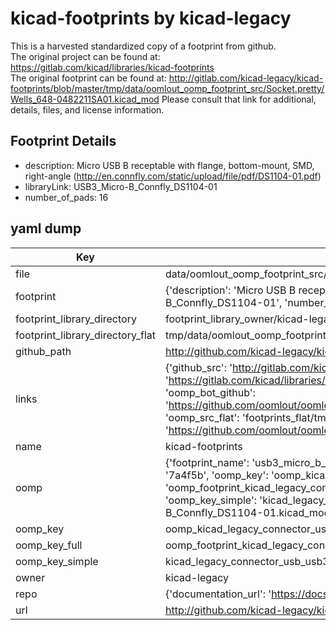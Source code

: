 # kicad-footprints by kicad-legacy  
This is a harvested standardized copy of a footprint from github.  
The original project can be found at:  
https://gitlab.com/kicad/libraries/kicad-footprints  
The original footprint can be found at:
http://gitlab.com/kicad-legacy/kicad-footprints/blob/master/tmp/data/oomlout_oomp_footprint_src/Socket.pretty/Wells_648-0482211SA01.kicad_mod
Please consult that link for additional, details, files, and license information.  
## Footprint Details
* description: Micro USB B receptable with flange, bottom-mount, SMD, right-angle (http://en.connfly.com/static/upload/file/pdf/DS1104-01.pdf)  
* libraryLink: USB3_Micro-B_Connfly_DS1104-01  
* number_of_pads: 16  
## yaml dump  
| Key | Value |  
| --- | --- |  
| file | data/oomlout_oomp_footprint_src/kicad-footprints/Connector_USB.pretty/USB3_Micro-B_Connfly_DS1104-01.kicad_mod |  
| footprint | {'description': 'Micro USB B receptable with flange, bottom-mount, SMD, right-angle (http://en.connfly.com/static/upload/file/pdf/DS1104-01.pdf)', 'libraryLink': 'USB3_Micro-B_Connfly_DS1104-01', 'number_of_pads': 16} |  
| footprint_library_directory | footprint_library_owner/kicad-legacy_kicad-footprints |  
| footprint_library_directory_flat | tmp/data/oomlout_oomp_footprint_src/footprints_flat/kicad_legacy_connector_usb_usb3_micro_b_connfly_ds1104_01/working |  
| github_path | http://github.com/kicad-legacy/kicad-footprints/blob/master/tmp/data/oomlout_oomp_footprint_src/Connector_USB.pretty/USB3_Micro-B_Connfly_DS1104-01.kicad_mod |  
| links | {'github_src': 'http://gitlab.com/kicad-legacy/kicad-footprints/blob/master/tmp/data/oomlout_oomp_footprint_src/Socket.pretty/Wells_648-0482211SA01.kicad_mod', 'github_src_repo': 'https://gitlab.com/kicad/libraries/kicad-footprints', 'oomp_bot': 'tmp/data/oomlout_oomp_footprint_src/footprints/kicad_legacy_connector_usb_usb3_micro_b_connfly_ds1104_01/working', 'oomp_bot_github': 'https://github.com/oomlout/oomlout_oomp_footprint_bot/tree/main/tmp/data/oomlout_oomp_footprint_src/footprints/kicad_legacy_connector_usb_usb3_micro_b_connfly_ds1104_01/working', 'oomp_src_flat': 'footprints_flat/tmp/data/oomlout_oomp_footprint_src/footprints_flat/kicad_legacy_connector_usb_usb3_micro_b_connfly_ds1104_01/working', 'oomp_src_flat_github': 'https://github.com/oomlout/oomlout_oomp_footprint_src/tree/main/tmp/data/oomlout_oomp_footprint_src/footprints_flat/kicad_legacy_connector_usb_usb3_micro_b_connfly_ds1104_01/working'} |  
| name | kicad-footprints |  
| oomp | {'footprint_name': 'usb3_micro_b_connfly_ds1104_01', 'library_name': 'connector_usb', 'md5': '7a4f5b4d0c53adc459c2e6a002bf77e4', 'md5_10': '7a4f5b4d0c', 'md5_5': '7a4f5', 'md5_6': '7a4f5b', 'oomp_key': 'oomp_kicad_legacy_connector_usb_usb3_micro_b_connfly_ds1104_01', 'oomp_key_extra': 'oomp_footprint_kicad_legacy_connector_usb_usb3_micro_b_connfly_ds1104_01', 'oomp_key_full': 'oomp_footprint_kicad_legacy_connector_usb_usb3_micro_b_connfly_ds1104_01_7a4f5b', 'oomp_key_simple': 'kicad_legacy_connector_usb_usb3_micro_b_connfly_ds1104_01', 'original_filename': 'data/oomlout_oomp_footprint_src/kicad-footprints/Connector_USB.pretty/USB3_Micro-B_Connfly_DS1104-01.kicad_mod', 'owner_name': 'kicad_legacy'} |  
| oomp_key | oomp_kicad_legacy_connector_usb_usb3_micro_b_connfly_ds1104_01 |  
| oomp_key_full | oomp_footprint_kicad_legacy_connector_usb_usb3_micro_b_connfly_ds1104_01 |  
| oomp_key_simple | kicad_legacy_connector_usb_usb3_micro_b_connfly_ds1104_01 |  
| owner | kicad-legacy |  
| repo | {'documentation_url': 'https://docs.github.com/rest/repos/repos#get-a-repository', 'message': 'Not Found'} |  
| url | http://github.com/kicad-legacy/kicad-footprints |  

